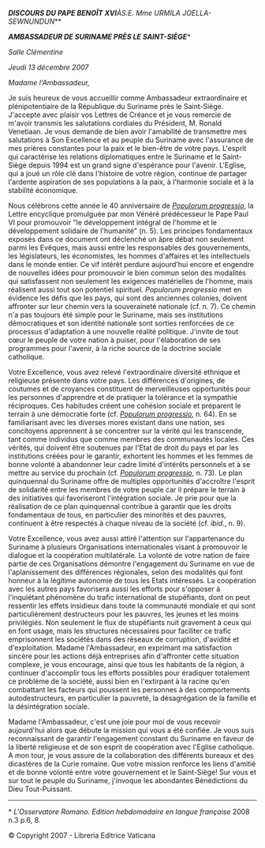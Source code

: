 ***DISCOURS DU PAPE BENOÎT XVI**À**S.E. Mme URMILA JOELLA-SEWNUNDUN***

***AMBASSADEUR DE SURINAME PRÈS LE SAINT-SIÈGE***\*

*Salle Clémentine*

*Jeudi 13 décembre 2007*

*Madame l'Ambassadeur,*

Je suis heureux de vous accueillir comme Ambassadeur extraordinaire et plénipotentiaire de la République du Suriname près le Saint-Siège. J'accepte avec plaisir vos Lettres de Créance et je vous remercie de m'avoir transmis les salutations cordiales du Président, M. Ronald Venetiaan. Je vous demande de bien avoir l'amabilité de transmettre mes salutations à Son Excellence et au peuple du Suriname avec l'assurance de mes prières constantes pour la paix et le bien-être de votre pays. L'esprit qui caractérise les relations diplomatiques entre le Suriname et le Saint-Siège depuis 1994 est un grand signe d'espérance pour l'avenir. L'Eglise, qui a joué un rôle clé dans l'histoire de votre région, continue de partager l'ardente aspiration de ses populations à la paix, à l'harmonie sociale et à la stabilité économique.

Nous célébrons cette année le 40 anniversaire de *[Populorum progressio](/content/paul-vi/fr/encyclicals/documents/hf_p-vi_enc_26031967_populorum.html)*, la Lettre encyclique promulguée par mon Vénéré prédécesseur le Pape Paul VI pour promouvoir "le développement intégral de l'homme et le développement solidaire de l'humanité" (n. 5). Les principes fondamentaux exposés dans ce document ont déclenché un âpre débat non seulement parmi les Evêques, mais aussi entre les responsables des gouvernements, les législateurs, les économistes, les hommes d'affaires et les intellectuels dans le monde entier. Ce vif intérêt perdure aujourd'hui encore et engendre de nouvelles idées pour promouvoir le bien commun selon des modalités qui satisfassent non seulement les exigences matérielles de l'homme, mais réalisent aussi tout son potentiel spirituel. *Populorum progressio* met en évidence les défis que les pays, qui sont des anciennes colonies, doivent affronter sur leur chemin vers la souveraineté nationale (cf. n. 7). Ce chemin n'a pas toujours été simple pour le Suriname, mais ses institutions démocratiques et son identité nationale sont sorties renforcées de ce processus d'adaptation à une nouvelle réalité politique. J'invite de tout cœur le peuple de votre nation à puiser, pour l'élaboration de ses programmes pour l'avenir, à la riche source de la doctrine sociale catholique.

Votre Excellence, vous avez relevé l'extraordinaire diversité ethnique et religieuse présente dans votre pays. Les différences d'origines, de coutumes et de croyances constituent de merveilleuses opportunités pour les personnes d'apprendre et de pratiquer la tolérance et la sympathie réciproques. Ces habitudes créent une cohésion sociale et préparent le terrain à une démocratie forte (cf. *[Populorum progressio](/content/paul-vi/fr/encyclicals/documents/hf_p-vi_enc_26031967_populorum.html)*, n. 64). En se familiarisant avec les diverses mores existant dans une nation, ses concitoyens apprennent à se concentrer sur la vérité qui les transcende, tant comme individus que comme membres des communautés locales. Ces vérités, qui doivent être soutenues par l'Etat de droit du pays et par les institutions créées pour le garantir, exhortent les hommes et les femmes de bonne volonté à abandonner leur cadre limité d'intérêts personnels et à se mettre au service du prochain (cf. *[Populorum progressio](/content/paul-vi/fr/encyclicals/documents/hf_p-vi_enc_26031967_populorum.html)*, n. 73). Le plan quinquennal du Suriname offre de multiples opportunités d'accroître l'esprit de solidarité entre les membres de votre peuple car il prépare le terrain à des initiatives qui favoriseront l'intégration sociale. Je prie pour que la réalisation de ce plan quinquennal contribue à garantir que les droits fondamentaux de tous, en particulier des minorités et des pauvres, continuent à être respectés à chaque niveau de la société (cf. *ibid*., n. 9).

Votre Excellence, vous avez aussi attiré l'attention sur l'appartenance du Suriname à plusieurs Organisations internationales visant à promouvoir le dialogue et la coopération multilatérale. La volonté de votre nation de faire partie de ces Organisations démontre l'engagement du Suriname en vue de l'aplanissement des différences régionales, selon des modalités qui font honneur à la légitime autonomie de tous les Etats intéressés. La coopération avec les autres pays favorisera aussi les efforts pour s'opposer à l'inquiétant phénomène du trafic international de stupéfiants, dont on peut ressentir les effets insidieux dans toute la communauté mondiale et qui sont particulièrement destructeurs pour les pauvres, les jeunes et les moins privilégiés. Non seulement le flux de stupéfiants nuit gravement à ceux qui en font usage, mais les structures nécessaires pour faciliter ce trafic emprisonnent les sociétés dans des réseaux de corruption, d'avidité et d'exploitation. Madame l'Ambassadeur, en exprimant ma satisfaction sincère pour les actions déjà entreprises afin d'affronter cette situation complexe, je vous encourage, ainsi que tous les habitants de la région, à continuer d'accomplir tous les efforts possibles pour éradiquer totalement ce problème de la société, aussi bien en l'extirpant à la racine qu'en combattant les facteurs qui poussent les personnes à des comportements autodestructeurs, en particulier la pauvreté, la désagrégation de la famille et la désintégration sociale.

Madame l'Ambassadeur, c'est une joie pour moi de vous recevoir aujourd'hui alors que débute la mission qui vous a été confiée. Je vous suis reconnaissant de garantir l'engagement constant du Suriname en faveur de la liberté religieuse et de son esprit de coopération avec l'Eglise catholique. A mon tour, je vous assure de la collaboration des différents bureaux et des dicastères de la Curie romaine. Que votre mission renforce les liens d'amitié et de bonne volonté entre votre gouvernement et le Saint-Siège! Sur vous et sur tout le peuple du Suriname, j'invoque les abondantes Bénédictions du Dieu Tout-Puissant.

* * *

\* *L'Osservatore Romano. Edition hebdomadaire en langue française* 2008 n.3 p.6, 8.

© Copyright 2007 - Libreria Editrice Vaticana
